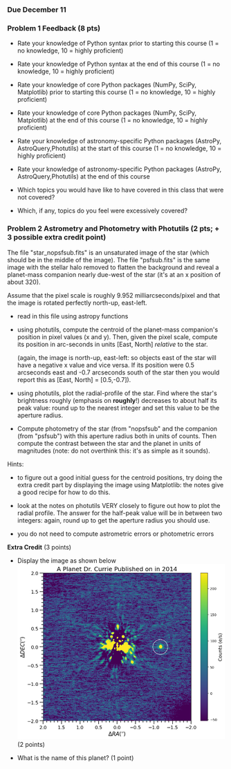 ### Due December 11

### Problem 1 Feedback (8 pts)


* Rate your knowledge of Python syntax prior to starting this course (1 = no knowledge, 10 = highly proficient)
* Rate your knowledge of Python syntax at the end of this course (1 = no knowledge, 10 = highly proficient) 

* Rate your knowledge of core Python packages (NumPy, SciPy, Matplotlib) prior to starting this course (1 = no knowledge, 10 = highly proficient)
* Rate your knowledge of core Python packages (NumPy, SciPy, Matplotlib) at the end of this course (1 = no knowledge, 10 = highly proficient) 

* Rate your knowledge of astronomy-specific Python packages (AstroPy, AstroQuery,Photutils) at the start of this course (1 = no knowledge, 10 = highly proficient)
* Rate your knowledge of astronomy-specific Python packages (AstroPy, AstroQuery,Photutils) at the end of this course
 
* Which topics you would have like to have covered in this class that were not covered?
* Which, if any, topics do you feel were excessively covered?

### Problem 2 Astrometry and Photometry with Photutils (2 pts; + 3 possible extra credit point)

The file "star_nopsfsub.fits" is an unsaturated image of the star (which should be in the middle of the image).  The file "psfsub.fits" is the same image with the stellar halo removed to flatten the background and reveal a planet-mass companion nearly due-west of the star (it's at an x position of about 320).

Assume that the pixel scale is roughly 9.952 milliarcseconds/pixel and that the image is rotated perfectly north-up, east-left.

* read in this file using astropy functions

* using photutils, compute the centroid of the planet-mass companion's position in pixel values (x and y).   Then, given the pixel scale, compute its position in arc-seconds in units [East, North] _relative_ to the star. 

    (again, the image is north-up, east-left: so objects east of the star will have a negative x value and vice versa. If its position were 0.5 arcseconds east and -0.7 arcseconds south of the star then you would report this as [East, North] = [0.5,-0.7]).
    
    
* using photutils, plot the radial-profile of the star.  Find where the star's brightness roughly (emphasis on **roughly**!) decreases to about half its peak value: round up to the nearest integer and set this value to be the aperture radius.


* Compute photometry of the star (from "nopsfsub" and the companion (from "psfsub") with this aperture radius both in units of counts.  Then compute the contrast between the star and the planet in units of magnitudes (note: do not overthink this: it's as simple as it sounds).


Hints: 

* to figure out a good initial guess for the centroid positions, try doing the extra credit part by displaying the image using Matplotlib: the notes give a good recipe for how to do this.

* look at the notes on photutils VERY closely to figure out how to plot the radial profile.   The answer for the half-peak value will be in between two integers: again, round up to get the aperture radius you should use.
* you do not need to compute astrometric errors or photometric errors


**Extra Credit** (3 points)

- Display the image as shown below
 ![](./planetdiscovery.png) (2 points)

 
- What is the name of this planet? (1 point)

 

